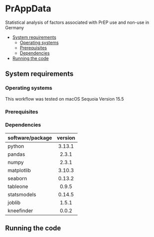 # PrAppData
Statistical analysis of factors associated with PrEP use and non-use in Germany

- [System requirements](#system-requirements)
  - [Operating systems](#operating-systems)
  - [Prerequisites](#prerequisites)
  - [Dependencies](#dependencies)
- [Running the code](#running-the-code)

## System requirements 

### Operating systems
This workflow was tested on macOS Sequoia Version 15.5

### Prerequisites

### Dependencies

| software/package      | version           |
| -------------   |:-------------:| 
| python          | 3.13.1 | 
| pandas          | 2.3.1     |  
| numpy | 2.3.1   |   
| matplotlib | 3.10.3  |   
| seaborn | 0.13.2  |   
| tableone | 0.9.5  |   
| statsmodels | 0.14.5  |   
| joblib | 1.5.1 |   
| kneefinder |0.0.2 |   



## Running the code 
